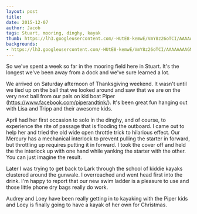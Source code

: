 ```yaml
---
layout: post
title:
date: 2015-12-07
author: Jacob
tags: Stuart, mooring, dinghy, kayak
thumb: https://lh3.googleusercontent.com/-HUtE8-kemwE/VmY8z26oTCI/AAAAAAAAGMY/NX01Hlboi4o/s640/blogger-image--1645245359.jpg
backgrounds:
- https://lh3.googleusercontent.com/-HUtE8-kemwE/VmY8z26oTCI/AAAAAAAAGMY/NX01Hlboi4o/s640/blogger-image--1645245359.jpg
---
```


So we've spent a week so far in the mooring field here in Stuart.  It's the longest we've been away from a dock and we've sure learned a lot.  

We arrived on Saturday afternoon of Thanksgiving weekend.  It wasn't until we tied up on the ball that we looked around and saw that we are on the very next ball from our pals on kid boat Piper (https://www.facebook.com/piperandtink/).  It's been great fun hanging out with Lisa and Tripp and their awesome kids.

April had her first occasion to solo in the dinghy, and of course, to experience the rite of passage that is flooding the outboard.  I came out to help her and tried the old wide open throttle trick to hilarious effect.  Our Mercury has a mechanical interlock to prevent pulling the starter in forward, but throttling up requires putting it in forward.  I took the cover off and held the the interlock up with one hand while yanking the starter with the other.  You can just imagine the result.

Later I was trying to get back to Lark through the school of kiddie kayaks clustered around the gunwale.  I overreached and went head first into the drink.  I'm happy to report that our new swim ladder is a pleasure to use and those little phone dry bags really do work.

Audrey and Loey have been really getting in to kayaking with the Piper kids and Loey is finally going to have a kayak of her own for Christmas.

